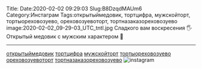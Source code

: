Title:
Date:2020-02-02 09:29:03
Slug:B8DzqdMAUm6
Category:Инстаграм
Tags:открытыймедовик, тортцифра, мужскойторт, тортыореховозуево, ореховозуевоторт, тортназаказореховозуево
image:2020-02-02_09-29-03_UTC_tntl.jpg
Сладкого вам воскресения 🖐
Открытый медовик с мужским характером 🧔
__________________________________
[открытыймедовик]({tag}открытыймедовик) [тортцифра]({tag}тортцифра) [мужскойторт]({tag}мужскойторт) [тортыореховозуево]({tag}тортыореховозуево) [ореховозуевоторт]({tag}ореховозуевоторт) [тортназаказореховозуево]({tag}тортназаказореховозуево)
![instagram]({attach}images/2020-02-02_09-29-03_UTC.jpg)
